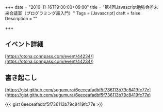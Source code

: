 +++
date = "2016-11-16T19:00:00+09:00"
title = "第4回Javascript勉強会＠未来会議室（プログラミング超入門）"
Tags = [Javascript]
draft = false
Description = ""

+++

## イベント詳細
[https://otona.connpass.com/event/44234/](https://otona.connpass.com/event/44234/)

## 書き起こし
[https://gist.github.com/sugumura/6eeceafadbf5f736113b79c8419fc77e](https://gist.github.com/sugumura/6eeceafadbf5f736113b79c8419fc77e)

{{< gist 6eeceafadbf5f736113b79c8419fc77e >}}
